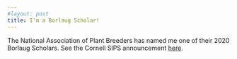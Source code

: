 ```yaml
---
#layout: post
title: I'm a Borlaug Scholar!
---
```

The National Association of Plant Breeders has named me one of their 2020 Borlaug Scholars. See the Cornell SIPS announcement <a href="https://blogs.cornell.edu/sips/2020/06/11/hershberger-and-taagen-selected-as-borlaug-scholars/">here</a>.
